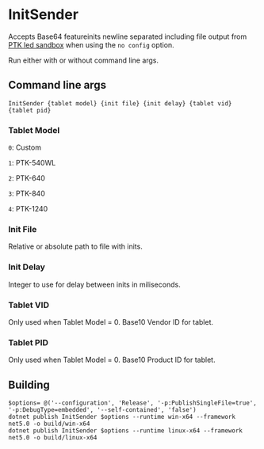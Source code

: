 #  InitSender

Accepts Base64 featureinits newline separated including file output from [PTK led sandbox](https://github.com/Kuuuube/PTK-led-sandbox) when using the `no config` option.

Run either with or without command line args.

## Command line args

```
InitSender {tablet model} {init file} {init delay} {tablet vid} {tablet pid}
```

### Tablet Model

`0`: Custom

`1`: PTK-540WL

`2`: PTK-640

`3`: PTK-840

`4`: PTK-1240

### Init File

Relative or absolute path to file with inits.

### Init Delay

Integer to use for delay between inits in miliseconds.

### Tablet VID

Only used when Tablet Model = 0. Base10 Vendor ID for tablet.

### Tablet PID

Only used when Tablet Model = 0. Base10 Product ID for tablet.

## Building

```
$options= @('--configuration', 'Release', '-p:PublishSingleFile=true', '-p:DebugType=embedded', '--self-contained', 'false')
dotnet publish InitSender $options --runtime win-x64 --framework net5.0 -o build/win-x64
dotnet publish InitSender $options --runtime linux-x64 --framework net5.0 -o build/linux-x64
```